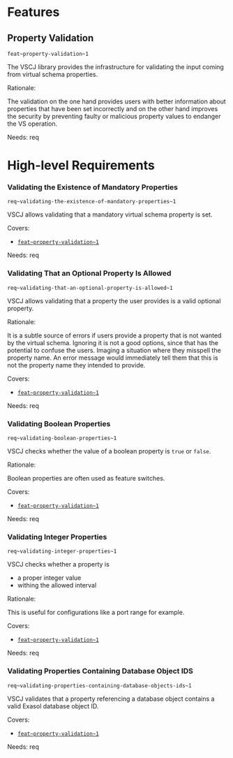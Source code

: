 # Features

## Property Validation
`feat~property-validation~1`

The VSCJ library provides the infrastructure for validating the input coming from virtual schema properties.

Rationale:

The validation on the one hand provides users with better information about properties that have been set incorrectly and on the other hand improves the security by preventing faulty or malicious property values to endanger the VS operation.

Needs: req

# High-level Requirements

### Validating the Existence of Mandatory Properties
`req~validating-the-existence-of-mandatory-properties~1`

VSCJ allows validating that a mandatory virtual schema property is set.

Covers:

* [`feat~property-validation~1`](#property-validation)

Needs: req

### Validating That an Optional Property Is Allowed
`req~validating-that-an-optional-property-is-allowed~1`

VSCJ allows validating that a property the user provides is a valid optional property.

Rationale:

It is a subtle source of errors if users provide a property that is not wanted by the virtual schema. Ignoring it is not a good options, since that has the potential to confuse the users. Imaging a situation where they misspell the property name. An error message would immediately tell them that this is not the property name they intended to provide.

Covers:

* [`feat~property-validation~1`](#property-validation)

Needs: req

### Validating Boolean Properties
`req~validating-boolean-properties~1`

VSCJ checks whether the value of a boolean property is `true` or `false`.

Rationale:

Boolean properties are often used as feature switches.

Covers:

* [`feat~property-validation~1`](#property-validation)  

Needs: req

### Validating Integer Properties
`req~validating-integer-properties~1`

VSCJ checks whether a property is

- a proper integer value
- withing the allowed interval

Rationale:

This is useful for configurations like a port range for example.

Covers:

* [`feat~property-validation~1`](#property-validation)

Needs: req

### Validating Properties Containing Database Object IDS
`req~validating-properties-containing-database-objects-ids~1`

VSCJ validates that a property referencing a database object contains a valid Exasol database object ID.

Covers:

* [`feat~property-validation~1`](#property-validation)

Needs: req

